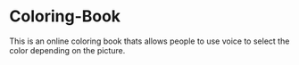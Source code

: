 # Coloring-Book
This is an online coloring book thats allows people to use voice to select the color depending on the picture.
